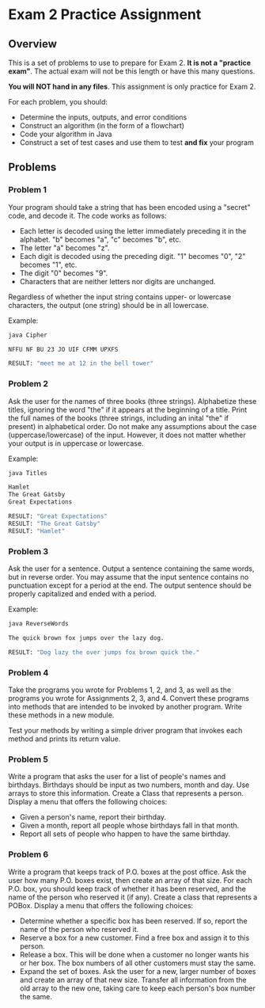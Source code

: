 # Exam 2 Practice Assignment

## Overview

This is a set of problems to use to prepare for Exam 2. **It is not a "practice exam"**. The actual exam will not be this length or have this many questions.

**You will NOT hand in any files**. This assignment is only practice for Exam 2.

For each problem, you should:
* Determine the inputs, outputs, and error conditions
* Construct an algorithm (in the form of a flowchart)
* Code your algorithm in Java
* Construct a set of test cases and use them to test **and fix** your program

## Problems

### Problem 1
Your program should take a string that has been encoded using a "secret" code, and decode it. The code works as follows:
* Each letter is decoded using the letter immediately preceding it in the alphabet. "b" becomes "a", "c" becomes "b", etc.
* The letter "a" becomes "z".
* Each digit is decoded using the preceding digit. "1" becomes "0", "2" becomes "1", etc.
* The digit "0" becomes "9".
* Characters that are neither letters nor digits are unchanged.

Regardless of whether the input string contains upper- or lowercase characters, the output (one string) should be in all lowercase.

Example:
```sh
java Cipher

NFFU NF BU 23 JO UIF CFMM UPXFS

RESULT: "meet me at 12 in the bell tower"
```

### Problem 2
Ask the user for the names of three books (three strings). Alphabetize these titles, ignoring the word "the" if it appears at the beginning of a title. Print the full names of the books (three strings, including an inital "the" if present) in alphabetical order. Do not make any assumptions about the case (uppercase/lowercase) of the input. However, it does not matter whether your output is in uppercase or lowercase.

Example:
```sh
java Titles

Hamlet
The Great Gatsby
Great Expectations

RESULT: "Great Expectations"
RESULT: "The Great Gatsby"
RESULT: "Hamlet"
```

### Problem 3
Ask the user for a sentence. Output a sentence containing the same words, but in reverse order. You may assume that the input sentence contains no punctuation except for a period at the end. The output sentence should be properly capitalized and ended with a period.

Example:
```sh
java ReverseWords

The quick brown fox jumps over the lazy dog.

RESULT: "Dog lazy the over jumps fox brown quick the."
```

### Problem 4
Take the programs you wrote for Problems 1, 2, and 3, as well as the programs you wrote for Assignments 2, 3, and 4. Convert these programs into methods that are intended to be invoked by another program. Write these methods in a new module. 

Test your methods by writing a simple driver program that invokes each method and prints its return value.

### Problem 5
Write a program that asks the user for a list of people's names and birthdays. Birthdays should be input as two numbers, month and day. Use arrays to store this information. Create a Class that represents a person. Display a menu that offers the following choices:
* Given a person's name, report their birthday.
* Given a month, report all people whose birthdays fall in that month.
* Report all sets of people who happen to have the same birthday.

### Problem 6
Write a program that keeps track of P.O. boxes at the post office. Ask the user how many P.O. boxes exist, then create an array of that size. For each P.O. box, you should keep track of whether it has been reserved, and the name of the person who reserved it (if any). Create a class that represents a POBox. Display a menu that offers the following choices:
* Determine whether a specific box has been reserved. If so, report the name of the person who reserved it.
* Reserve a box for a new customer. Find a free box and assign it to this person.
* Release a box. This will be done when a customer no longer wants his or her box. The box numbers of all other customers must stay the same.
* Expand the set of boxes. Ask the user for a new, larger number of boxes and create an array of that new size. Transfer all information from the old array to the new one, taking care to keep each person's box number the same.